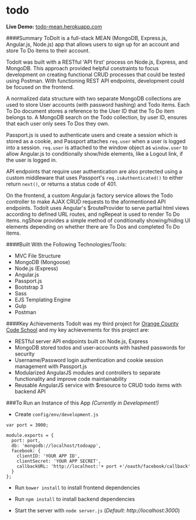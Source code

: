# todo
**Live Demo:** [todo-mean.herokuapp.com](http://todo-mean.herokuapp.com/)

####Summary
ToDoIt is a full-stack MEAN (MongoDB, Express.js, Angular.js, Node.js) app that allows users to sign up for an account and store To Do items to their account.

TodoIt was built with a RESTful 'API first' process on Node.js, Express, and MongoDB. This approach provided helpful constraints to focus development on creating functional CRUD processes that could be tested using Postman. With functioning REST API endpoints, development could be focused on the frontend.

A normalized data structure with two separate MongoDB collections are used to store User accounts (with password hashing) and Todo items. Each To Do document stores a reference to the User ID that the To Do item belongs to. A MongoDB search on the Todo collection, by user ID, ensures that each user only sees To Dos they own.

Passport.js is used to authenticate users and create a session which is stored as a cookie, and Passport attaches `req.user` when a user is logged into a session. `req.user` is attached to the window object as `window.user` to allow Angular.js to conditionally show/hide elements, like a Logout link, if the user is logged in. 

API endpoints that require user authentication are also protected using a custom middleware that uses Passport's `req.isAuthenticated()` to either return `next()`, or returns a status code of 401.

On the frontend, a custom Angular.js factory service allows the Todo controller to make AJAX CRUD requests to the aformentioned API endpoints. TodoIt uses Angular's $routeProvider to serve partial html views according to defined URL routes, and ngRepeat is used to render To Do items. ngShow provides a simple method of conditionally showing/hiding UI elements depending on whether there are To Dos and completed To Do items.


####Built With the Following Technologies/Tools:
- MVC File Structure
- MongoDB (Mongoose)
- Node.js (Express)
- Angular.js
- Passport.js
- Bootstrap 3
- Sass
- EJS Templating Engine
- Gulp
- Postman

####Key Achievements
TodoIt was my third project for [Orange County Code School](https://www.orangecountycodeschool.com) and my key achievements for this project are: 
- RESTful server API endpoints built on Node.js, Express
- MongoDB stored todos and user-accounts with hashed passwords for security
- Username/Password login authentication and cookie session management with Passport.js
- Modularized AngularJS modules and controllers to separate functionality and improve code maintainability
- Reusable AngularJS service with $resource to CRUD todo items with backend API

###To Run an Instance of this App
*(Currently in Development!)*

- Create `config/env/development.js`

```
var port = 3000;

module.exports = {
  port: port,
  db: 'mongodb://localhost/todoapp',
  facebook: {
    clientID: 'YOUR APP ID',
    clientSecret: 'YOUR APP SECRET',
    callbackURL: 'http://localhost:'+ port +'/oauth/facebook/callback'
  }
};
```

- Run `bower install` to install frontend dependencies

- Run `npm install` to install backend dependencies

- Start the server with `node server.js` (*Default: http://localhost:3000*)

